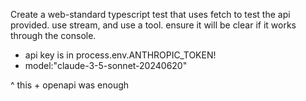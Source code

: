 Create a web-standard typescript test that uses fetch to test the api provided. use stream, and use a tool. ensure it will be clear if it works through the console.

- api key is in process.env.ANTHROPIC_TOKEN!
- model:"claude-3-5-sonnet-20240620"

^ this + openapi was enough

